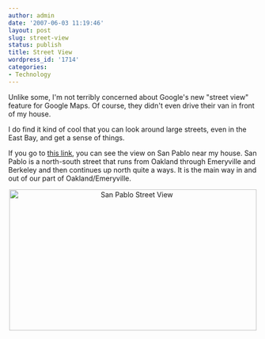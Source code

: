 ```yaml
---
author: admin
date: '2007-06-03 11:19:46'
layout: post
slug: street-view
status: publish
title: Street View
wordpress_id: '1714'
categories:
- Technology
---
```

Unlike some, I'm not terribly concerned about Google's new "street view" feature for Google Maps. Of course, they didn't even drive their van in front of my house.

I do find it kind of cool that you can look around large streets, even in the East Bay, and get a sense of things.

If you go to <a href="http://maps.google.com/maps?f=q&amp;hl=en&amp;q=1853+Solano+Ave.,+Berkeley,+Ca&amp;sll=37.874379,-122.261095&amp;sspn=0.046477,0.063944&amp;ie=UTF8&amp;om=0&amp;layer=c&amp;cbll=37.849769,-122.285863&amp;cbp=1,433.947125703376,0.51456807219488,0&amp;ll=37.853085,-122.283862&amp;spn=0.011402,0.023346&amp;z=16">this link</a>, you can see the view on San Pablo near my house. San Pablo is a north-south street that runs from Oakland through Emeryville and Berkeley and then continues up north quite a ways. It is the main way in and out of our part of Oakland/Emeryville.
<p align="center"><a href="http://www.flickr.com/photos/albill/528089356/"><img src="http://farm2.static.flickr.com/1137/528089356_f6118485c7.jpg" alt="San Pablo Street View" height="285" width="500" /></a></p>
